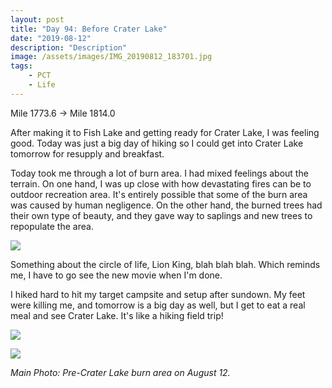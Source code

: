 ```yaml
---
layout: post
title: "Day 94: Before Crater Lake"
date: "2019-08-12"
description: "Description"
image: /assets/images/IMG_20190812_183701.jpg
tags:
    - PCT
    - Life
---
```

Mile 1773.6 -> Mile 1814.0

After making it to Fish Lake and getting ready for Crater Lake, I was feeling good. Today was just a big day of hiking so I could get into Crater Lake tomorrow for resupply and breakfast.

Today took me through a lot of burn area. I had mixed feelings about the terrain. On one hand, I was up close with how devastating fires can be to outdoor recreation area. It's entirely possible that some of the burn area was caused by human negligence. On the other hand, the burned trees had their own type of beauty, and they gave way to saplings and new trees to repopulate the area.

![](/assets/images/IMG_20190812_183038.jpg)

Something about the circle of life, Lion King, blah blah blah. Which reminds me, I have to go see the new movie when I'm done.

I hiked hard to hit my target campsite and setup after sundown. My feet were killing me, and tomorrow is a big day as well, but I get to eat a real meal and see Crater Lake. It's like a hiking field trip!

![](/assets/images/IMG_20190812_155128.jpg)

![](/assets/images/IMG_20190812_151055.jpg)

*Main Photo: Pre-Crater Lake burn area on August 12.*
